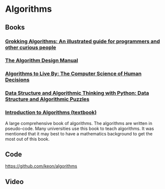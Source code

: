 # Algorithms

## Books

### [Grokking Algorithms: An illustrated guide for programmers and other curious people](https://www.amazon.com/Grokking-Algorithms-illustrated-programmers-curious/dp/1617292230)

### [The Algorithm Design Manual](https://www.amazon.com/Algorithm-Design-Manual-Steven-Skiena/dp/1848000693/ref=sr_1_1ie=UTF8&qid=1494017030&sr=8-1&keywords=algorithm+design+manual)

### [Algorithms to Live By: The Computer Science of Human Decisions](https://www.amazon.com/Algorithms-Live-Computer-Science-Decisions/dp/1250118360/ref=sr_1_1?ie=UTF8&qid=1494016952&sr=8-1&keywords=algorithms+to+live+by)

### [Data Structure and Algorithmic Thinking with Python: Data Structure and Algorithmic Puzzles](https://www.amazon.com/dp/8192107590/ref=cm_sw_r_cp_api_8GAdzbAKVC800)

### [Introduction to Algorithms (textbook)](https://mitpress.mit.edu/books/introduction-algorithms)

A large comprehensive book of algorithms. The algorithms are written in pseudo-code. Many universities use this book to teach algorithms. It was mentioned that it may best to have a mathematics background to get the most out of this book.


## Code

https://github.com/keon/algorithms


## Video 

